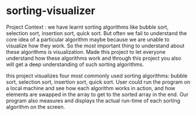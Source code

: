 # sorting-visualizer
Project Context : we  have learnt sorting algorithms like bubble sort, selection sort, insertion sort, quick sort. 
But often we fail to understand the core idea of a particular algorithm maybe because we are unable to visualize how they work.
So the most important thing to understand about these algorithms is visualization. Made this project to let everyone understand how these algorithms work and 
through this project you also will get a deep understanding of such sorting algorithms.

this  project visualizes four most commonly used sorting algorithms: bubble sort, selection sort, insertion sort, quick sort. 
User could run the program on a local machine and see how each algorithm works in action, and 
how elements are swapped in the array to get to the sorted array in the end. Our program also measures and 
displays the actual run-time of each sorting algorithm on the screen.
